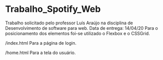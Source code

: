 # Trabalho_Spotify_Web
Trabalho solicitado pelo professor Luís Araújo na disciplina de Desenvolvimento de software para web. Data de entrega:  14/04/20
Para o posicionamento dos elementos foi-se utilizado o Flexbox e o CSSGrid.

/index.html Para a página de login.

/home.html Para a tela do usuário.
